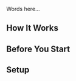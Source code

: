 <!--
title: "Setup WebGoat application in Contrast"
description: "Set up WebGoat application in Contrast to view Assess"
tags: "setup agent installation WebGoat onboarding application Contrast Assess"
-->

Words here...

## How It Works


## Before You Start


## Setup
